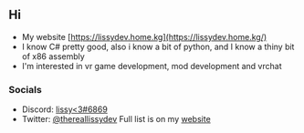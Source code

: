 ## Hi
* My website [https://lissydev.home.kg](https://lissydev.home.kg/)
* I know C# pretty good, also i know a bit of python, and I know a thiny bit of x86 assembly
* I'm interested in vr game development, mod development and vrchat
### Socials
* Discord: [lissy<3#6869](https://lissydev.home.kg/socials/discord)
* Twitter: [@thereallissydev](https://lissydev.home.kg/socials/twitter)
Full list is on my [website](https://lissydev.home.kg/)
